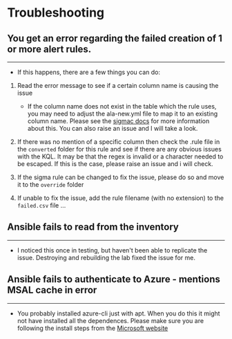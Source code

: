 # Troubleshooting

## You get an error regarding the failed creation of 1 or more alert rules.
---

- If this happens, there are a few things you can do:

1. Read the error message to see if a certain column name is causing the issue
    - If the column name does not exist in the table which the rule uses, you may need to adjust the ala-new.yml file to map it to an existing column name. Please see the [sigmac docs](https://github.com/SigmaHQ/sigma/blob/master/tools/README.md) for more information about this. You can also raise an issue and I will take a look.

2. If there was no mention of a specific column then check the .rule file in the `converted` folder for this rule and see if there are any obvious issues with the KQL. It may be that the regex is invalid or a character needed to be escaped. If this is the case, please raise an issue and i will check.

3. If the sigma rule can be changed to fix the issue, please do so and move it to the `override` folder

4. If unable to fix the issue, add the rule filename (with no extension) to the `failed.csv` file
...

## Ansible fails to read from the inventory
---

- I noticed this once in testing, but haven't been able to replicate the issue. Destroying and rebuilding the lab fixed the issue for me.

## Ansible fails to authenticate to Azure - mentions MSAL cache in error
---

- You probably installed azure-cli just with apt. When you do this it might not have installed all the dependences. Please make sure you are following the install steps from the [Microsoft website](https://docs.microsoft.com/en-us/cli/azure/install-azure-cli-linux?pivots=apt)